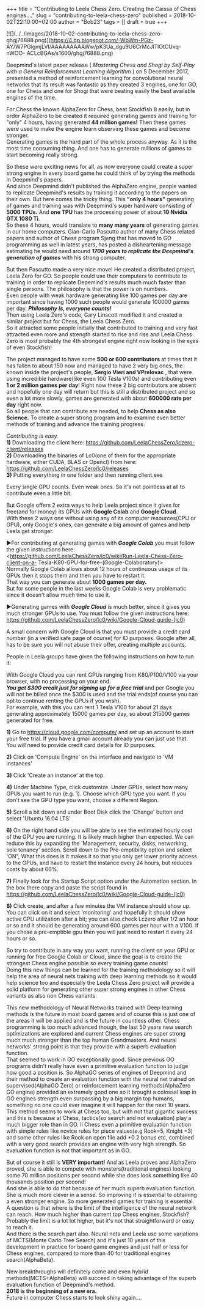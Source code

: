 +++
title = "Contributing to Leela Chess Zero. Creating the Caissa of Chess engines...."
slug = "contributing-to-leela-chess-zero"
published = 2018-10-02T22:10:00+02:00
author = "Bob23"
tags = []
draft = true
+++

[![](../../images/2018-10-02-contributing-to-leela-chess-zero-
ghgj76888.png)](https://4.bp.blogspot.com/-WbWm-PGz-
AY/W7PGlgmjLVI/AAAAAAAAAWw/pK3Ua_dgu9U6CrMcJlTlOtCUvq-nWOO-
ACLcBGAs/s1600/ghgj76888.png)

  
  
Deepmind's latest paper release ( _Mastering Chess and Shogi by Self-Play with
a General Reinforcement Learning Algorithm_ ) on 5 December 2017, presented a
method of reinforcement learning for convolutional neural networks that its
result was fantastic as they created 3 engines, one for GO, one for Chess and
one for Shogi that were beating easily the best available engines of the time.  
  
For Chess the known AlphaZero for Chess, beat Stockfish 8 easily, but in order
AlphaZero to be created it required generating games and training for "only" 4
hours, having generated **44 million games!** Then these games were used to
make the engine learn observing these games and become stronger.  
Generating games is the hard part of the whole process anyway. As it is the
most time consuming thing. And one has to generate millions of games to start
becoming really strong.  
  
So these were exciting news for all, as now everyone could create a super
strong engine in every board game he could think of by trying the methods in
Deepmind's papers.  
And since Deepmind didn't published the AlphaZero engine, people wanted to
replicate Deepmind's results by training it according to the papers on their
own. But here comes the tricky thing. This **"only 4 hours"** generating of
games and training was with Deepmind's super hardware consisting of **5000
TPUs.** And **one TPU** has the processing power of about **10 Nvidia GTX 1080
Ti**.  
So these 4 hours, would translate to **many many years** of generating games
in our home computers. Gian-Carlo Pascutto author of many Chess related papers
and author of Chess program Sjeng that has moved to GO programming as well in
latest years, has posted a disheartening message estimating he would need
around _**1700 years to replicate the Deepmind's generation of games**_ with
his strong computer.  
  
But then Pascutto made a very nice move! He created a distributed project,
Leela Zero for GO. So people could use their computers to contribute to
training in order to replicate Depemind's results much much faster than single
persons. The philosophy is that the power is on numbers.  
Even people with weak hardware generating like 100 games per day are important
since having 1000 such people would generate 100000 games per day.
_**Philosophy is, everyone counts!**_  
Then using Leela Zero's code, Gary Linscott modified it and created a similar
project but for Chess, the Leela Chess Zero.  
So it attracted some people initially that contributed to training and very
fast attracted even more and strength started to rise and rise and Leela Chess
Zero is most probably the 4th strongest engine right now looking in the eyes
of even Stockfish!  
  
The project managed to have some **500 or 600 contributors** at times that it
has fallen to about 150 now and managed to have 2 very big ones, the known
inside the project's people, **Sergio Vieri and VPrelovac** , that were using
incredible hardware(like even 100 Tesla V100s) and contributing even **1 or 2
million games per day**! Right now these 2 big contributors are absent and
hopefully one day will return but this is still a distributed project and so
even a lot more slowly, games are generated with about **600000 rate per day**
right now.  
So all people that can contribute are needed, to help **Chess as also
Science.** To create a super strong program and to examine even better methods
of training and advance the training progress.  
  
  
 _Contributing is easy._  
 **1)** Downloading the client here:
<https://github.com/LeelaChessZero/lczero-client/releases>  
**2)** Downloading the binaries of Lc0(one of them for the appropriate
hardware, either CUDA, BLAS or Opencl) from here:
<https://github.com/LeelaChessZero/lc0/releases>  
**3)** Putting everything in one folder and then running client.exe  
  
  
Every single GPU counts. Even weak ones. So it's not pointless at all to
contribute even a little bit.  
  
  
  
But Google offers 2 extra ways to help Leela project since it gives for
free(and for money) its GPUs with **Google Colab** and **Google Cloud**.  
With these 2 ways one without using any of its computer resources(CPU or GPU),
only Google's ones, can generate a big amount of games and help Leela get
stronger.  
  
  
►For contributing at generating games with _**Google Colab**_ you must follow
the given instructions here:  
<https://github.com/LeelaChessZero/lc0/wiki/Run-Leela-Chess-Zero-client-on-a-
Tesla-K80-GPU-for-free-(Google-Colaboratory)>  
Normally Google Colab allows about 12 hours of continuous usage of its GPUs
then it stops them and then you have to restart it.  
That way you can generate about **1000 games per day.**  
But for some people in the last weeks Google Colab is very problematic since
it doesn't allow much time to use it.  
  
  
  
►Generating games with _**Google Cloud**_ is much better, since it gives you
much stronger GPUs to use. You must follow the given instructions here:  
<https://github.com/LeelaChessZero/lc0/wiki/Google-Cloud-guide-(lc0)>  
  
A small concern with Google Cloud is that you must provide a credit card
number (in a verified safe page of course) for ID purposes. Google after all,
has to be sure you will not abuse their offer, creating multiple accounts.  
  
People in Leela groups have given the following instructions on how to run it:  
  
With Google Cloud you can rent GPUs ranging from K80/P100/V100 via your
browser, with no processing on your end.  
_**You get $300 credit just for signing up** **for a free trial**_ and per
Google you will not be billed once the $300 is used and the trial ends(of
course you can opt to continue renting the GPUs if you wish).  
For example, with this you can rent 1 Tesla V100 for about 21 days generating
approximately 15000 games per day, so about 315000 games generated for free.  
  
  
**1)** Go to <https://cloud.google.com/compute/> and set up an account to
start your free trial. If you have a gmail account already you can just use
that. You will need to provide credit card details for ID purposes.  
  
**2)** Click on 'Compute Engine' on the interface and navigate to 'VM
instances'  
  
 **3)** Click 'Create an instance' at the top.  
  
 **4)** Under Machine Type, click customize. Under GPUs, select how many GPUs
you want to run (e.g. 1). Choose which GPU type you want. If you don't see the
GPU type you want, choose a different Region.  
  
**5)** Scroll a bit down and under Boot Disk click the 'Change' button and
select 'Ubuntu 16.04 LTS'  
  
 **6)** On the right hand side you will be able to see the estimated hourly
cost of the GPU you are running. It is likely much higher than expected. We
can reduce this by expanding the 'Management, security, disks, networking,
sole tenancy' section. Scroll down to the Pre-emptibility option and select
'ON", What this does is it makes it so that you only get lower priority access
to the GPUs, and have to restart the instance every 24 hours, but reduces
costs by about 60%.  
  
**7)** Finally look for the Startup Script option under the Automation
section. In the box there copy and paste the script found in
[https://github.com/LeelaChessZero/lc0/wiki/Google-Cloud-guide-(lc0)
](https://github.com/LeelaChessZero/lc0/wiki/Google-Cloud-guide-\(lc0\))  
  
**8)** Click create, and after a few minutes the VM instance should show up.
You can click on it and select 'monitoring' and hopefully it should show
active CPU utilization after a bit; you can also check Lczero after 1/2 an
hour or so and it should be generating around 600 games per hour with a V100.
If you chose a pre-emptible gpu then you will just need to restart it every 24
hours or so.  
  
  
  
So try to contribute in any way you want, running the client on your GPU or
running for free Google Colab or Cloud, since the goal is to create the
strongest Chess engine possible so every training game counts!  
Doing this new things can be learned for the training methodology so it will
help the area of neural nets training with deep learning methods so it would
help science too and especially the Leela Chess Zero project will provide a
solid platform for generating other super strong engines in other Chess
variants as also non Chess variants.  
  
This new methodology of Neural Networks trained with Deep learning methods is
the future in most board games and of course this is just one of the areas it
will be applied and is the future in countless other. Chess programming is too
much advanced though, the last 50 years new search optimizations are explored
and current Chess engines are super strong much much stronger than the top
human Grandmasters. And neural networks' strong point is that they provide
with a superb evaluation function.  
That seemed to work in GO exceptionally good. Since previous GO programs
didn't really have even a primitive evaluation function to judge how good a
position is. So AlphaGO series of engines of Deepmind and their method to
create an evaluation function with the neural net trained on
supervised(AlphaGO Zero) or reinforcement learning methods(AlphaZero GO
engine) provided an extremely good one so it brought a colossal leap in GO
engines strength even surpassing by a big margin top humans, something no one
could ever imagine it will happen for the next 10 years.  
This method seems to work at Chess too, but with not that gigantic success and
this is because at Chess, tactics(so search and not evaluation) play a much
bigger role than in GO. Ii Chess even a primitive evaluation function with
simple rules like novice rules for piece values(e.g Rook=5, Knight =3) and
some other rules like Rook on open file add +0.2 bonus etc, combined with a
very good search provides an engine with very high strength. So evaluation
function is not that important as in GO.  
  
But of course it still is **VERY important!** And as Leela proves and
AlphaZero proved, she is able to compete with monsters(traditional engines)
looking some 70 million positions per second while she does look something
like 40 thousands position per second!  
And she is able to do that because of her much superb evaluation function. She
is much more clever in a sense. So improving it is essential to obtaining a
even stronger engine. So more generated games for training is essential.  
A question is that where is the limit of the intelligence of the neural
network can reach. How much higher than current top Chess engines, Stockfish?
Probably the limit is a lot lot higher, but it's not that straightforward or
easy to reach it.  
And there is the search part also. Neural nets and Leela use some variations
of MCTS(Monte Carlo Tree Search) and it's just 10 years of this development in
practice for board game engines and just half or less for Chess engines,
compared to more than 40 for traditional engines search(AlphaBeta).  
  
New breakthroughs will definitely come and even hybrid methods(MCTS+AlphaBeta)
will succeed in taking advantage of the superb evaluation function of
Deepmind's method.  
**2018 is the beginning of a new era.**  
Future in computer Chess starts to look shiny again....
